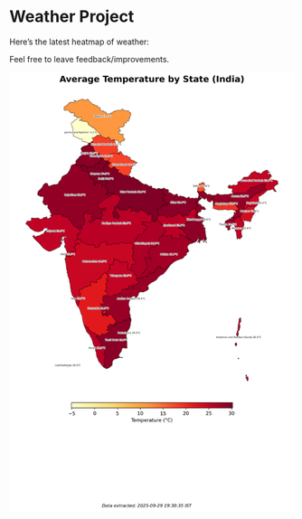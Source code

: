 # Weather Project

Here’s the latest heatmap of weather:

Feel free to leave feedback/improvements.

![India Heatmap](docs/assets/india_heatmap.png?v=DA9105)
